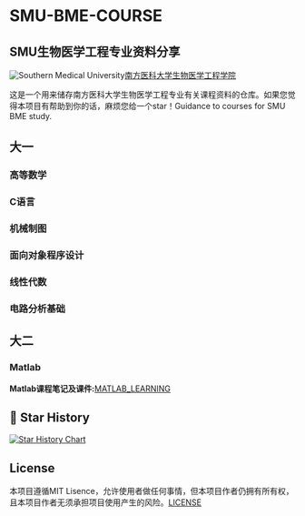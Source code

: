 # SMU-BME-COURSE

## SMU生物医学工程专业资料分享

![Southern Medical University]([https://github.com/pluckypioneer/SMU-BME-COURSE/blob/main/nfyk-logo.png])[南方医科大学生物医学工程学院](https://portal.smu.edu.cn/swyxgcxy/)

这是一个用来储存南方医科大学生物医学工程专业有关课程资料的仓库。如果您觉得本项目有帮助到你的话，麻烦您给一个star！Guidance to courses for SMU BME study.

## 大一

### 高等数学

### C语言

### 机械制图

### 面向对象程序设计

### 线性代数

### 电路分析基础

### 

## 大二

### Matlab

**Matlab课程笔记及课件:**[MATLAB_LEARNING](https://github.com/pluckypioneer/Matlab_Learning)

## 💖 Star History

[![Star History Chart](https://api.star-history.com/svg?repos=pluckypioneer/SMU-BME-COURSE&type=Date)](https://www.star-history.com/#pluckypioneer/SMU-BME-COURSE&Date)

## License
本项目遵循MIT Lisence，允许使用者做任何事情，但本项目作者仍拥有所有权，且本项目作者无须承担项目使用产生的风险。[LICENSE](https://github.com/pluckypioneer/SMU-BME-COURSE/blob/main/LICENSE)
